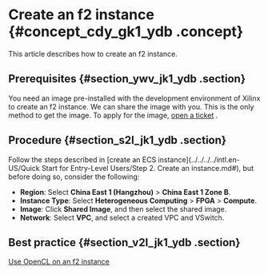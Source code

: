 # Create an f2 instance {#concept_cdy_gk1_ydb .concept}

This article describes how to create an f2 instance.

## Prerequisites {#section_ywv_jk1_ydb .section}

You need an image pre-installed with the development environment of Xilinx to create an f2 instance. We can share the image with you. This is the only method to get the image. To apply for the image, [open a ticket](https://workorder-intl.console.aliyun.com/#/ticket/createIndex) .

## Procedure {#section_s2l_jk1_ydb .section}

Follow the steps described in [create an ECS instance](../../../../intl.en-US/Quick Start for Entry-Level Users/Step 2. Create an instance.md#), but before doing so, consider the following:

-   **Region**: Select **China East 1 \(Hangzhou\)** \> **China East 1 Zone B**.
-   **Instance Type**: Select **Heterogeneous Computing** \> **FPGA** \> **Compute**.
-   **Image**: Click **Shared Image**, and then select the shared image.
-   **Network**: Select **VPC**, and select a created VPC and VSwitch.

## Best practice {#section_v2l_jk1_ydb .section}

[Use OpenCL on an f2 instance](https://www.alibabacloud.com/help/doc-detail/62781.htm)

